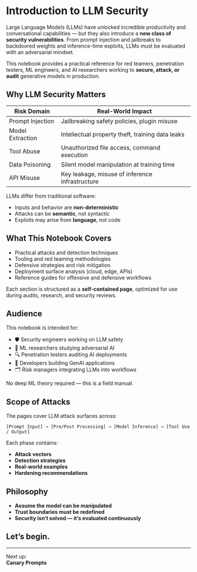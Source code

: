# Introduction to LLM Security

Large Language Models (LLMs) have unlocked incredible productivity and conversational capabilities — but they also introduce a **new class of security vulnerabilities**. From prompt injection and jailbreaks to backdoored weights and inference-time exploits, LLMs must be evaluated with an adversarial mindset.

This notebook provides a practical reference for red teamers, penetration testers, ML engineers, and AI researchers working to **secure, attack, or audit** generative models in production.

## Why LLM Security Matters

| Risk Domain      | Real-World Impact                                |
| ---------------- | ------------------------------------------------ |
| Prompt Injection | Jailbreaking safety policies, plugin misuse      |
| Model Extraction | Intellectual property theft, training data leaks |
| Tool Abuse       | Unauthorized file access, command execution      |
| Data Poisoning   | Silent model manipulation at training time       |
| API Misuse       | Key leakage, misuse of inference infrastructure  |

LLMs differ from traditional software:

* Inputs and behavior are **non-deterministic**
* Attacks can be **semantic**, not syntactic
* Exploits may arise from **language**, not code

## What This Notebook Covers

* Practical attacks and detection techniques
* Tooling and red teaming methodologies
* Defensive strategies and risk mitigation
* Deployment surface analysis (cloud, edge, APIs)
* Reference guides for offensive and defensive workflows

Each section is structured as a **self-contained page**, optimized for use during audits, research, and security reviews.

## Audience

This notebook is intended for:

* 🛡️ Security engineers working on LLM safety
* 🧠 ML researchers studying adversarial AI
* 🔍 Penetration testers auditing AI deployments
* 🧰 Developers building GenAI applications
* 🗂️ Risk managers integrating LLMs into workflows

No deep ML theory required — this is a field manual.

## Scope of Attacks

The pages cover LLM attack surfaces across:

```
[Prompt Input] → [Pre/Post Processing] → [Model Inference] → [Tool Use / Output]
```

Each phase contains:

* **Attack vectors**
* **Detection strategies**
* **Real-world examples**
* **Hardening recommendations**

## Philosophy

* **Assume the model can be manipulated**
* **Trust boundaries must be redefined**
* **Security isn’t solved — it’s evaluated continuously**

## Let’s begin.

***

Next up:\
**Canary Prompts**

